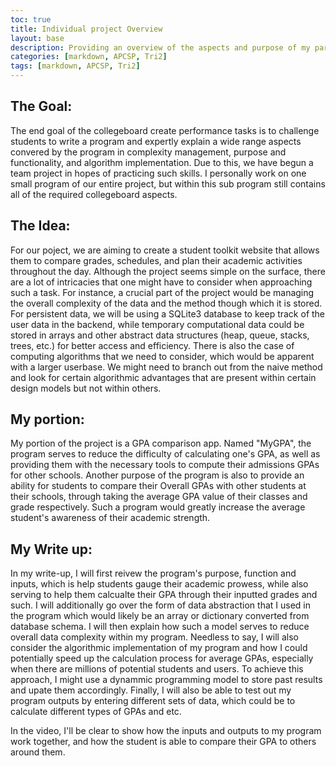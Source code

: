 ```yaml
---
toc: true
title: Individual project Overview
layout: base
description: Providing an overview of the aspects and purpose of my part of the group's CPT plan
categories: [markdown, APCSP, Tri2]
tags: [markdown, APCSP, Tri2]
---
```


## The Goal:

The end goal of the collegeboard create performance tasks is to challenge students to write a program and expertly explain a wide range aspects convered by the program in complexity management, purpose and functionality, and algorithm implementation. Due to this, we have begun a team project in hopes of practicing such skills. I personally work on one small program of our entire project, but within this sub program still contains all of the required collegeboard aspects.

## The Idea:

For our poject, we are aiming to create a student toolkit website that allows them to compare grades, schedules, and plan their academic activities throughout the day. Although the project seems simple on the surface, there are a lot of intricacies that one might have to consider when approaching such a task. For instance, a crucial part of the project would be managing the overall complexity of the data and the method though which it is stored. For persistent data, we will be using a SQLite3 database to keep track of the user data in the backend, while temporary computational data could be stored in arrays and other abstract data structures (heap, queue, stacks, trees, etc.) for better access and efficiency. There is also the case of computing algorithms that we need to consider, which would be apparent with a larger userbase. We might need to branch out from the naive method and look for certain algorithmic advantages that are present within certain design models but not within others.

## My portion:
My portion of the project is a GPA comparison app. Named "MyGPA", the program serves to reduce the difficulty of calculating one's GPA, as well as providing them with the necessary tools to compute their admissions GPAs for other schools. Another purpose of the program is also to provide an ability for students to compare their Overall GPAs with other students at their schools, through taking the average GPA value of their classes and grade respectively. Such a program would greatly increase the average student's awareness of their academic strength.

## My Write up:
In my write-up, I will first reivew the program's purpose, function and inputs, which is help students gauge their academic prowess, while also serving to help them calcualte their GPA through their inputted grades and such. I will additionally go over the form of data abstraction that I used in the program which would likely be an array or dictionary converted from database schema. I will then explain how such a model serves to reduce overall data complexity within my program. Needless to say, I will also consider the algorithmic implementation of my program and how I could potentially speed up the calculation process for average GPAs, especially when there are millions of potential students and users. To achieve this approach, I might use a dynammic programming model to store past results and upate them accordingly. Finally, I will also be able to test out my program outputs by entering different sets of data, which could be to calculate different types of GPAs and etc.

In the video, I'll be clear to show how the inputs and outputs to my program work together, and how the student is able to compare their GPA to others around them.